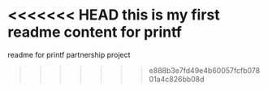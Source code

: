 <<<<<<< HEAD
this is my first readme content for printf
=======
readme for printf partnership project
>>>>>>> e888b3e7fd49e4b60057fcfb07801a4c826bb08d
